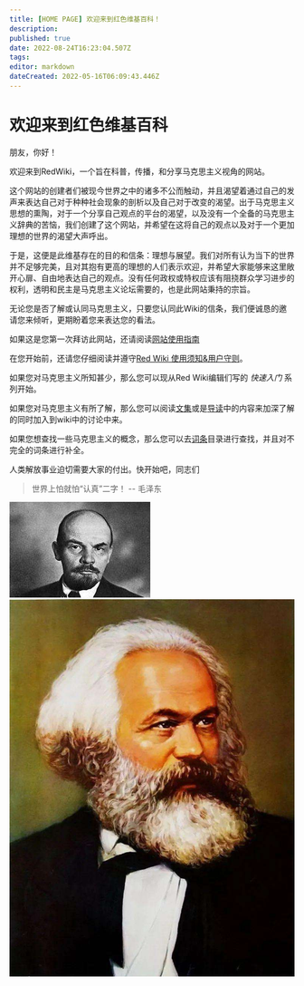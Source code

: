 ```yaml
---
title: [HOME PAGE] 欢迎来到红色维基百科！
description: 
published: true
date: 2022-08-24T16:23:04.507Z
tags: 
editor: markdown
dateCreated: 2022-05-16T06:09:43.446Z
---
```




# 欢迎来到红色维基百科

朋友，你好！

欢迎来到RedWiki，一个旨在科普，传播，和分享马克思主义视角的网站。

这个网站的创建者们被现今世界之中的诸多不公而触动，并且渴望着通过自己的发声来表达自己对于种种社会现象的剖析以及自己对于改变的渴望。出于马克思主义思想的熏陶，对于一个分享自己观点的平台的渴望，以及没有一个全备的马克思主义辞典的苦恼，我们创建了这个网站，并希望在这将自己的观点以及对于一个更加理想的世界的渴望大声呼出。

于是，这便是此维基存在的目的和信条：理想与展望。我们对所有认为当下的世界并不足够完美，且对其抱有更高的理想的人们表示欢迎，并希望大家能够来这里敞开心扉、自由地表达自己的观点。没有任何政权或特权应该有阻挠群众学习进步的权利，透明和民主是马克思主义论坛需要的，也是此网站秉持的宗旨。

无论您是否了解或认同马克思主义，只要您认同此Wiki的信条，我们便诚恳的邀请您来倾听，更期盼着您来表达您的看法。

如果这是您第一次拜访此网站，还请阅读[网站使用指南](/zh/站务/使用指南)

在您开始前，还请您仔细阅读并遵守[Red Wiki 使用须知&用户守则](https://wikired.xyz/zh/%E7%AB%99%E5%8A%A1/%E9%A1%BB%E7%9F%A5)。

如果您对马克思主义所知甚少，那么您可以现从Red Wiki编辑们写的 *快速入门* 系列开始。

如果您对马克思主义有所了解，那么您可以阅读[文集](https://wikired.xyz/zh/%E6%96%87%E9%9B%86/new-page)或是[导读](https://wikired.xyz/zh/%E5%AF%BC%E8%AF%BB/%E5%9B%BD%E5%AE%B6%E4%B8%8E%E9%9D%A9%E5%91%BD/%E7%AC%AC%E4%B8%80%E7%AB%A0)中的内容来加深了解的同时加入到wiki中的讨论中来。

如果您想查找一些马克思主义的概念，那么您可以去[词条](https://wikired.xyz/zh/%E8%AF%8D%E6%9D%A1/%E4%BF%AE%E6%AD%A3%E4%B8%BB%E4%B9%89)目录进行查找，并且对不完全的词条进行补全。

人类解放事业迫切需要大家的付出。快开始吧，同志们

>世界上怕就怕“认真”二字！ -- 毛泽东

![f03e9b4b226545b65ba305e00c979e38.jpeg](/f03e9b4b226545b65ba305e00c979e38.jpeg)
![680e94c2d6c16c135da37a3c61bb98cf.jpeg](/680e94c2d6c16c135da37a3c61bb98cf.jpeg)
